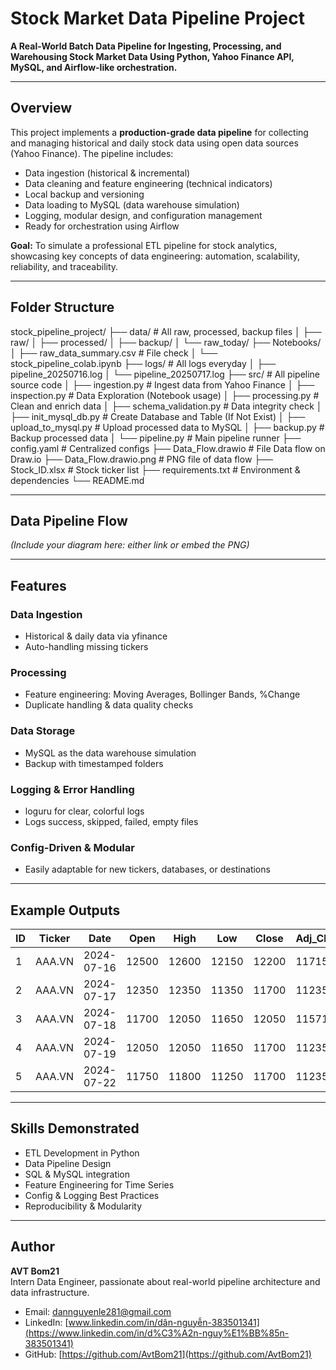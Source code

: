 # Stock Market Data Pipeline Project

**A Real-World Batch Data Pipeline for Ingesting, Processing, and Warehousing Stock Market Data Using Python, Yahoo Finance API, MySQL, and Airflow-like orchestration.**

---

## Overview

This project implements a **production-grade data pipeline** for collecting and managing historical and daily stock data using open data sources (Yahoo Finance). The pipeline includes:

- Data ingestion (historical & incremental)
- Data cleaning and feature engineering (technical indicators)
- Local backup and versioning
- Data loading to MySQL (data warehouse simulation)
- Logging, modular design, and configuration management
- Ready for orchestration using Airflow

**Goal:** To simulate a professional ETL pipeline for stock analytics, showcasing key concepts of data engineering: automation, scalability, reliability, and traceability.

---

## Folder Structure

stock_pipeline_project/
├── data/ # All raw, processed, backup files
│ ├── raw/
│ ├── processed/
│ ├── backup/
│ └── raw_today/
├── Notebooks/
│ ├── raw_data_summary.csv # File check
│ └── stock_pipeline_colab.ipynb
├── logs/ # All logs everyday
│ ├── pipeline_20250716.log
│ └── pipeline_20250717.log
├── src/ # All pipeline source code
│ ├── ingestion.py # Ingest data from Yahoo Finance
│ ├── inspection.py # Data Exploration (Notebook usage)
│ ├── processing.py # Clean and enrich data
│ ├── schema_validation.py # Data integrity check
│ ├── init_mysql_db.py # Create Database and Table (If Not Exist)
│ ├── upload_to_mysql.py # Upload processed data to MySQL
│ ├── backup.py # Backup processed data
│ └── pipeline.py # Main pipeline runner
├── config.yaml # Centralized configs
├── Data_Flow.drawio # File Data flow on Draw.io
├── Data_Flow.drawio.png # PNG file of data flow
├── Stock_ID.xlsx # Stock ticker list
├── requirements.txt # Environment & dependencies
└── README.md


---

## Data Pipeline Flow

*(Include your diagram here: either link or embed the PNG)*

---

## Features

### Data Ingestion

- Historical & daily data via yfinance
- Auto-handling missing tickers

### Processing

- Feature engineering: Moving Averages, Bollinger Bands, %Change
- Duplicate handling & data quality checks

### Data Storage

- MySQL as the data warehouse simulation
- Backup with timestamped folders

### Logging & Error Handling

- loguru for clear, colorful logs
- Logs success, skipped, failed, empty files

### Config-Driven & Modular

- Easily adaptable for new tickers, databases, or destinations

---

## Example Outputs

| ID | Ticker | Date       | Open  | High  | Low   | Close | Adj_Close | Volume  | MA10 | MA50 | Pct_Change | BB_Upper | BB_Lower |
|----|--------|------------|-------|-------|-------|-------|-----------|---------|------|------|------------|-----------|-----------|
| 1  | AAA.VN | 2024-07-16 | 12500 | 12600 | 12150 | 12200 | 11715.2   | 6840800 | NULL | NULL | NULL       | NULL      | NULL      |
| 2  | AAA.VN | 2024-07-17 | 12350 | 12350 | 11350 | 11700 | 11235.1   | 9067900 | NULL | NULL | -4.09836   | NULL      | NULL      |
| 3  | AAA.VN | 2024-07-18 | 11700 | 12050 | 11650 | 12050 | 11571.2   | 6755000 | NULL | NULL | 2.99145    | NULL      | NULL      |
| 4  | AAA.VN | 2024-07-19 | 12050 | 12050 | 11650 | 11700 | 11235.1   | 4318100 | NULL | NULL | -2.90456   | NULL      | NULL      |
| 5  | AAA.VN | 2024-07-22 | 11750 | 11800 | 11250 | 11700 | 11235.1   | 6214100 | NULL | NULL | 0.00000    | NULL      | NULL      |

---

## Skills Demonstrated

- ETL Development in Python
- Data Pipeline Design
- SQL & MySQL integration
- Feature Engineering for Time Series
- Config & Logging Best Practices
- Reproducibility & Modularity

---

## Author

**AVT Bom21**  
Intern Data Engineer, passionate about real-world pipeline architecture and data infrastructure.

- Email: dannguyenle281@gmail.com  
- LinkedIn: [www.linkedin.com/in/dân-nguyễn-383501341](https://www.linkedin.com/in/d%C3%A2n-nguy%E1%BB%85n-383501341)  
- GitHub: [https://github.com/AvtBom21](https://github.com/AvtBom21)
